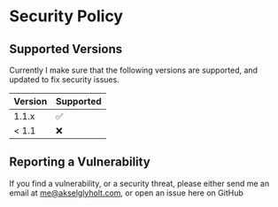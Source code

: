 # Security Policy

## Supported Versions
Currently I make sure that the following versions are supported, and updated to fix security issues.

| Version | Supported          |
| ------- | ------------------ |
| 1.1.x   | :white_check_mark: |
| < 1.1   | :x:                |

## Reporting a Vulnerability

If you find a vulnerability, or a security threat, please either send me an email at me@akselglyholt.com, or open an issue here on GitHub
